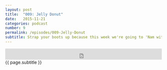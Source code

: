 ```yaml
---
layout: post
title:  "009: Jelly Donut"
date:   2015-11-21
categories: podcast
number: 9
permalink: /episodes/009-Jelly-Donut
subtitle: Strap your boots up because this week we're going to 'Nam with Full Metal Jacket! We talk about the two halves of the movie, the legacy of Stanley Kubrick, how it stacks up to other Vietnam movies and our experience with films depicting wars we have lived through. We also announce our new sponsor, Audible.com! <a href="/audible">Click here</a> to get a free audiobook and support the show!
---
```


<iframe frameborder='0' height='36px' scrolling='no' seamless src='https://simplecast.fm/e/21026?style=dark' width='100%'></iframe>

<br>
<span class="episode_text">
{{ page.subtitle }}
</span>
<br><br>
